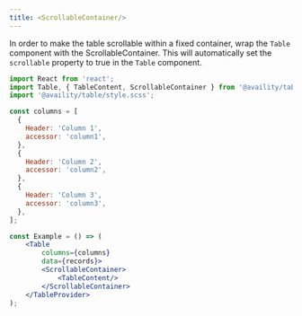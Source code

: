 ```yaml
---
title: <ScrollableContainer/>
---
```


In order to make the table scrollable within a fixed container, wrap the `Table` component with the ScrollableContainer.
This will automatically set the `scrollable` property to true in the `Table` component.

```jsx
import React from 'react';
import Table, { TableContent, ScrollableContainer } from '@availity/table';
import '@availity/table/style.scss';

const columns = [
  {
    Header: 'Column 1',
    accessor: 'column1',
  },
  {
    Header: 'Column 2',
    accessor: 'column2',
  },
  {
    Header: 'Column 3',
    accessor: 'column3',
  },
];

const Example = () => (
    <Table
        columns={columns}
        data={records}>
        <ScrollableContainer>
            <TableContent/>
        </ScrollableContainer>
    </TableProvider>
);
```
